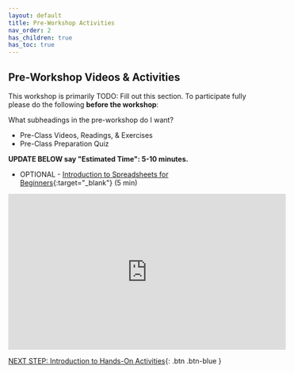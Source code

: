 ```yaml
---
layout: default
title: Pre-Workshop Activities
nav_order: 2
has_children: true
has_toc: true
---
```

## Pre-Workshop Videos & Activities
This workshop is primarily TODO: Fill out this section. To participate fully please do the following **before the workshop**:

What subheadings in the pre-workshop do I want?
- Pre-Class Videos, Readings, & Exercises
- Pre-Class Preparation Quiz

**UPDATE BELOW say "Estimated Time": 5-10 minutes.**<br>
- OPTIONAL - [Introduction to Spreadsheets for Beginners](https://www.youtube.com/watch?v=rJbf-2XXsuY){:target="_blank"} (5 min)<br>
<iframe width="560" height="315" src="https://www.youtube.com/embed/lYzhgMZii3o" title="YouTube video player" frameborder="0" allow="accelerometer; autoplay; clipboard-write; encrypted-media; gyroscope; picture-in-picture" allowfullscreen></iframe>

[NEXT STEP: Introduction to Hands-On Activities](activities-intro.html){: .btn .btn-blue }
